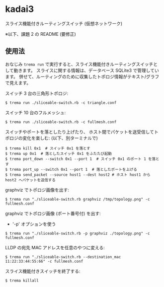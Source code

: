 kadai3
======

スライス機能付きルーティングスイッチ (仮想ネットワーク)

※以下、課題 2 の README (要修正)

使用法
------

おなじみ `trema run` で実行すると、スライス機能付きルーティングスイッチとして動きます。
スライスに関する情報は、データベース SQLite3 で管理しています。
併せて、ルーティングのために収集したトポロジ情報がテキスト/グラフで見えます。

スイッチ 3 台の三角形トポロジ:

```shell
$ trema run ./sliceable-switch.rb -c triangle.conf
```

スイッチ 10 台のフルメッシュ:

```shell
$ trema run ./sliceable-switch.rb -c fullmesh.conf
```

スイッチやポートを落としたり上げたり、
ホスト間でパケットを送受信してトポロジの変化を楽しむ:
(以下、別ターミナルで)

```shell
$ trema kill 0x1  # スイッチ 0x1 を落とす
$ trema up 0x1  # 落としたスイッチ 0x1 をふたたび起動
$ trema port_down --switch 0x1 --port 1  # スイッチ 0x1 のポート 1 を落とす
$ trema port_up --switch 0x1 --port 1  # 落としたポートを上げる
$ trema send_packet --source host1 --dest host2 # ホスト host1 から host2 へパケットを送信する
```

graphviz でトポロジ画像を出す:

```shell
$ trema run "./sliceable-switch.rb graphviz /tmp/topology.png" -c fullmesh.conf
```

graphviz でトポロジ画像 (ポート番号付) を出す:

- '-p' オプションを使う

```shell
$ trema run "./sliceable-switch.rb -p graphviz ./topology.png" -c fullmesh.conf
```

LLDP の宛先 MAC アドレスを任意のやつに変える:

```shell
$ trema run "./sliceable-switch.rb --destination_mac 11:22:33:44:55:66" -c fullmesh.conf
```

スライス機能付きスイッチを終了する:

```shell
$ trema killall
```